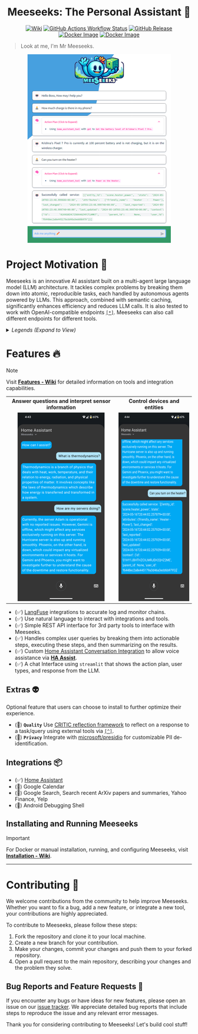 
<h1 align="center">Meeseeks: The Personal Assistant 👋</h1>

<p align="center">
    <a href="https://github.com/bearlike/Personal-Assistant/wiki"><img alt="Wiki" src="https://img.shields.io/badge/GitHub-Wiki-blue?style=for-the-badge&logo=github"></a>
    <a href="https://github.com/features/actions"><img alt="GitHub Actions Workflow Status" src="https://img.shields.io/github/actions/workflow/status/bearlike/Personal-Assistant/docker-buildx.yml?style=for-the-badge&"></a>
    <a href="https://github.com/bearlike/Personal-Assistant/releases"><img src="https://img.shields.io/github/v/release/bearlike/Personal-Assistant?style=for-the-badge&" alt="GitHub Release"></a>
    <a href="https://github.com/bearlike/Personal-Assistant/pkgs/container/meeseeks-chat"><img src="https://img.shields.io/badge/ghcr.io-bearlike/meeseeks--chat:latest-blue?style=for-the-badge&logo=docker&logoColor=white" alt="Docker Image"></a>
    <a href="https://github.com/bearlike/Personal-Assistant/pkgs/container/meeseeks-api"><img src="https://img.shields.io/badge/ghcr.io-bearlike/meeseeks--api:latest-blue?style=for-the-badge&logo=docker&logoColor=white" alt="Docker Image"></a>
</p>



> Look at me, I'm Mr Meeseeks.


<p align="center">
    <img src="docs/screenshot_chat_app_1.png" alt="Screenshot of Meeseks WebUI" height="512px">
</p>

# Project Motivation 🚀
Meeseeks is an innovative AI assistant built on a multi-agent large language model (LLM) architecture. It tackles complex problems by breaking them down into atomic, reproducible tasks, each handled by autonomous agents powered by LLMs. This approach, combined with semantic caching, significantly enhances efficiency and reduces LLM calls. It is also tested to work with OpenAI-compatible endpoints [`[*]`](https://github.com/bearlike/Personal-Assistant/wiki/Additional-Resources). Meeseeks can also call different endpoints for different tools.


<details>
<summary><i>Legends (Expand to View) </i></summary>

| Completed | In-Progress | Planned | Scoping |
| :-------: | :---------: | :-----: | :-----: |
|     ✅    |     🚧     |    📅   |    🧐   |

</details>

# Features 🔥
> [!NOTE]
> Visit [**Features - Wiki**](https://github.com/bearlike/Personal-Assistant/wiki/Features) for detailed information on tools and integration capabilities.

<table align="center">
    <tr>
        <th>Answer questions and interpret sensor information</th>
        <th>Control devices and entities</th>
    </tr>
    <tr>
        <td align="center"><img src="docs/screenshot_ha_assist_1.png" alt="Screenshot" height="512px"></td>
        <td align="center"><img src="docs/screenshot_ha_assist_2.png" alt="Screenshot" height="512px"></td>
    </tr>
</table>

- (✅) [LangFuse](https://github.com/langfuse/langfuse) integrations to accurate log and monitor chains.
- (✅) Use natural language to interact with integrations and tools.
- (✅) Simple REST API interface for 3rd party tools to interface with Meeseeks.
- (✅) Handles complex user queries by breaking them into actionable steps, executing these steps, and then summarizing on the results.
- (✅) Custom [Home Assistant Conversation Integration](https://www.home-assistant.io/integrations/conversation/) to allow voice assistance via [**HA Assist**](https://www.home-assistant.io/voice_control/).
- (✅) A chat Interface using `streamlit` that shows the action plan, user types, and response from the LLM.

## Extras 👽
Optional feature that users can choose to install to further optimize their experience.
- (📅) **`Quality`** Use [CRITIC reflection framework](https://arxiv.org/pdf/2305.11738) to reflect on a response to a task/query using external tools via [`[^]`](https://llamahub.ai/l/agent/llama-index-agent-introspective).
- (🚧) **`Privacy`** Integrate with [microsoft/presidio](https://github.com/microsoft/presidio) for customizable PII de-identification.

## Integrations 📦
- (✅) [Home Assistant](https://github.com/home-assistant/core)
- (🚧) Google Calendar
- (🚧) Google Search, Search recent ArXiv papers and summaries, Yahoo Finance, Yelp
- (🧐) Android Debugging Shell

## Installating and Running Meeseeks
> [!IMPORTANT]
> For Docker or manual installation, running, and configuring Meeseeks, visit [**Installation - Wiki**](https://github.com/bearlike/Personal-Assistant/wiki/Installation).

---

# Contributing 👏

We welcome contributions from the community to help improve Meeseeks. Whether you want to fix a bug, add a new feature, or integrate a new tool, your contributions are highly appreciated.

To contribute to Meeseeks, please follow these steps:

1. Fork the repository and clone it to your local machine.
2. Create a new branch for your contribution.
3. Make your changes, commit your changes and push them to your forked repository.
4. Open a pull request to the main repository, describing your changes and the problem they solve.

## Bug Reports and Feature Requests 🐞

If you encounter any bugs or have ideas for new features, please open an issue on our [issue tracker](https://github.com/bearlike/Personal-Assistant/issues). We appreciate detailed bug reports that include steps to reproduce the issue and any relevant error messages.

Thank you for considering contributing to Meeseeks! Let's build cool stuff!

